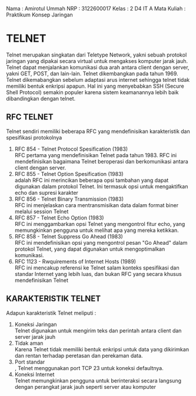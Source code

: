 Nama  : Amirotul Ummah
NRP   : 3122600017
Kelas  : 2 D4 IT A
Mata Kuliah  : Praktikum Konsep Jaringan

# TELNET

Telnet merupakan singkatan dari Teletype Network, yakni sebuah protokol jaringan yang dipakai secara virtual untuk mengakses komputer jarak jauh. Telnet dapat menjalankan komunikasi dua arah antara client dengan server, yakni GET, POST, dan lain-lain.
Telnet dikembangkan pada tahun 1969. Telnet dikemabangkan sebelum adaptasi arus internet sehingga telnet tidak memiliki bentuk enkripsi apapun. Hal ini yang menyebabkan SSH (Secure Shell Protocol) semakin populer karena sistem keamanannya lebih baik dibandingkan dengan telnet.

## RFC TELNET

Telnet sendiri memiliki beberapa RFC yang mendefinisikan karakteristik dan spesifikasi protokolnya

1. RFC 854 - Telnet Protocol Spesification (1983) <br> RFC pertama yang mendefinisikan Telnet pada tahun 1983. RFC ini mendefinisikan bagaimana Telnet beroperasi dan berkomunikasi antara client dengan server.
2. RFC 855 - Telnet Option Spesification (1983) <br> adalah RFC ini merincikan beberapa opsi tambahan yang dapat digunakan dalam protokol Telnet. Ini termasuk opsi untuk mengaktifkan echo dan supresi karakter
3. RFC 856 - Telnet Binary Transmission (1983) <br> RFC ini menjelaskan cara mentransmisikan data dalam format biner melalui session Telnet
4. RFC 857 - Telnet Echo Option (1983)<br> RFC ini menggambarkan opsi Telnet yang mengontrol fitur echo, yang memungkinkan pengguna untuk melihat apa yang mereka ketikkan.
5. RFC 858 - Telnet Suppress Go Ahead (1983) <br> RFC ini mendefinisikan opsi yang mengontrol pesan "Go Ahead" dalam protokol Telnet, yang dapat digunakan untuk mengoptimalkan komunikasi.
6. RFC 1123 - Rwquirements of Internet Hosts (1989) <br> RFC ini mencakup referensi ke Telnet salam konteks spesifikasi dan standar Internet yang lebih luas, dan bukan RFC yang secara khusus mendefinisikan Telnet

## KARAKTERISTIK TELNET

Adapun karakteristik Telnet meliputi : 
1. Koneksi Jaringan <br> Telnet digunakan untuk mengirim teks dan perintah antara client dan server jarak jauh
2. Tidak aman <br> Karena Telnet tidak memiliki bentuk enkripsi untuk data yang dikirimkan dan rentan terhadap peretasan dan perekaman data.
3. Port standar <br>, Telnet menggunakan port TCP 23 untuk koneksi defaultnya.
4. Koneksi Internet <br> Telnet memungkinkan pengguna untuk berinteraksi secara langsung dengan perangkat jarak jauh seperti server atau komputer
